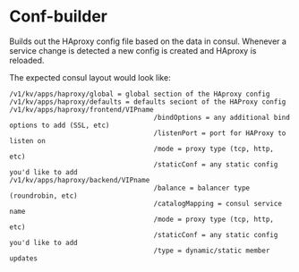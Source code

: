 # Conf-builder
Builds out the HAproxy config file based on the data in consul. Whenever a service change is detected a new config is created and HAproxy is reloaded.

The expected consul layout would look like:

	/v1/kv/apps/haproxy/global = global section of the HAproxy config
	/v1/kv/apps/haproxy/defaults = defaults seciont of the HAProxy config
	/v1/kv/apps/haproxy/frontend/VIPname
										/bindOptions = any additional bind options to add (SSL, etc)
										/listenPort = port for HAProxy to listen on
										/mode = proxy type (tcp, http, etc)
										/staticConf = any static config you'd like to add
	/v1/kv/apps/haproxy/backend/VIPname
										/balance = balancer type (roundrobin, etc)
										/catalogMapping = consul service name
										/mode = proxy type (tcp, http, etc)
										/staticConf = any static config you'd like to add
										/type = dynamic/static member updates
                    
                    

